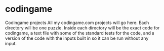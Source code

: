# codingame
Codingame projects
All my codingame.com projects will go here. Each directory will be one puzzle. Inside each directory will be the exact code for codingame, a text file with some of the standard tests for the code, and a version of the code with the inputs built in so it can be run without any input.

